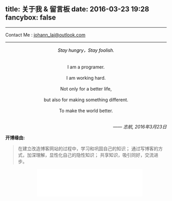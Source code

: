 title: 关于我 & 留言板
date: 2016-03-23 19:28
fancybox: false
---

<style type="text/css">
	strong a {
		color: #747474;
	}
	.player {
		text-align: center;
		margin: .5em auto 0;
		width: 100%;
		max-width: 22em;
	}
	.player br {
		display: none;
	}
	.sign {
		text-align: right;
		font-style: italic;
	}
	#ds-recent-visitors {
		margin: 0;
		padding: 0;
	}
	#ds-recent-visitors div img {
		display: inline-block !important;
		width: 56px !important;
		height: 56px !important;
		border-radius: 50%;
		border: 1px solid #ddd;
		padding: 2px;
	}
	.article-entry img:first-child {
		display: block;
	}
	.article-entry span {
		font-family: Arial;
	}
	#ds-hot-posts {
		display: none;
	}
</style>


---

Contact Me <i class="fa fa-envelope-o" aria-hidden="true"></i>: <a href="mailto:johann_lai@outlook.com">johann_lai@outlook.com</a>





---

<center><div class="cursive" style="color: #000; font-style:italic;">Stay hungry，Stay foolish.</div></center><br><br>
<center>I am a programer.</center><br>
<center>I am working hard.</center><br>
<center>Not only for a better life,</center><br>
<center>but also for making something different.</center><br>
<center>To make the world better.</center> <br>

<p class="sign" style="text-align: right;"><span>——</span> 志航, 2016年3月23日</p>


**开博缘由:**
> 在建立改造博客网站的过程中，学习和巩固自己的知识；
> 通过写博客的方式，加深理解，显性化自己的隐性知识；
> 共享知识，吸引同好，交流进步。





<div class="player">
<iframe frameborder="no" border="0" marginwidth="0" marginheight="0" width=330 height=86 src="//music.163.com/outchain/player?type=2&id=139774&auto=1&height=66"></iframe>
</div>

<ul class="ds-recent-visitors" data-num-items="30" data-avatar-size="56"></ul>
